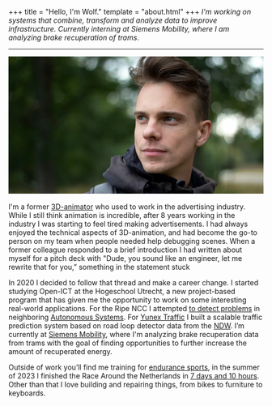 +++
title = "Hello, I'm Wolf."
template = "about.html"
+++
_I'm working on systems that combine, transform and analyze data to improve infrastructure. Currently interning at Siemens Mobility, where I am analyzing brake recuperation of trams._

<hr>

![Portrait of Wolfram Friele](portrait-wolf.webp)

I'm a former [3D-animator](https://vimeo.com/261704101) who used to work in the advertising industry. While I still think animation is incredible, after 8 years working in the industry I was starting to feel tired making advertisements. I had always enjoyed the technical aspects of 3D-animation, and had become the go-to person on my team when people needed help debugging scenes. When a former colleague responded to a brief introduction I had written about myself for a pitch deck with "Dude, you sound like an engineer, let me rewrite that for you,” something in the statement stuck

In 2020 I decided to follow that thread and make a career change. I started studying Open-ICT at the Hogeschool Utrecht, a new project-based program that has given me the opportunity to work on some interesting real-world applications. For the Ripe NCC I attempted [to detect problems](https://ripe84.ripe.net/archives/video/798/) in neighboring [Autonomous Systems](https://www.ripe.net/manage-ips-and-asns/as-numbers/). For [Yunex Traffic](https://nl.yunextraffic.com/) I built a scalable traffic prediction system based on road loop detector data from the [NDW](https://www.ndw.nu/). I’m currently at [Siemens Mobility](https://www.mobility.siemens.com/nl/nl.html), where I'm analyzing brake recuperation data from trams with the goal of finding opportunities to further increase the amount of recuperated energy.

Outside of work you’ll find me training for [endurance sports](https://www.strava.com/athletes/35339524), in the summer of 2023 I finished the Race Around the Netherlands in [7 days and 10 hours](https://www.adventurebikeracing.com/ratngx/#results). Other than that I love building and repairing things, from bikes to furniture to keyboards.

